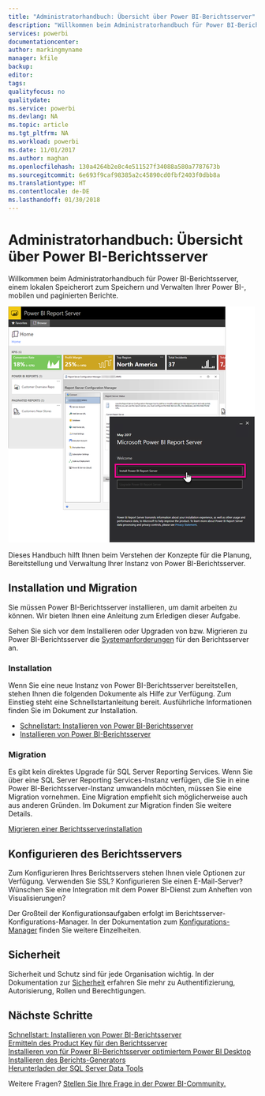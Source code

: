```yaml
---
title: "Administratorhandbuch: Übersicht über Power BI-Berichtsserver"
description: "Willkommen beim Administratorhandbuch für Power BI-Berichtsserver, einem lokalen Speicherort zum Speichern und Verwalten Ihrer Power BI-, mobilen und paginierten Berichte."
services: powerbi
documentationcenter: 
author: markingmyname
manager: kfile
backup: 
editor: 
tags: 
qualityfocus: no
qualitydate: 
ms.service: powerbi
ms.devlang: NA
ms.topic: article
ms.tgt_pltfrm: NA
ms.workload: powerbi
ms.date: 11/01/2017
ms.author: maghan
ms.openlocfilehash: 130a4264b2e8c4e511527f34088a580a7787673b
ms.sourcegitcommit: 6e693f9caf98385a2c45890cd0fbf2403f0dbb8a
ms.translationtype: HT
ms.contentlocale: de-DE
ms.lasthandoff: 01/30/2018
---
```

# <a name="administrator-handbook-overview-power-bi-report-server"></a>Administratorhandbuch: Übersicht über Power BI-Berichtsserver
Willkommen beim Administratorhandbuch für Power BI-Berichtsserver, einem lokalen Speicherort zum Speichern und Verwalten Ihrer Power BI-, mobilen und paginierten Berichte.

![](media/admin-handbook-overview/admin-handbook.png)

Dieses Handbuch hilft Ihnen beim Verstehen der Konzepte für die Planung, Bereitstellung und Verwaltung Ihrer Instanz von Power BI-Berichtsserver.

## <a name="installing-and-migration"></a>Installation und Migration
Sie müssen Power BI-Berichtsserver installieren, um damit arbeiten zu können. Wir bieten Ihnen eine Anleitung zum Erledigen dieser Aufgabe.

Sehen Sie sich vor dem Installieren oder Upgraden von bzw. Migrieren zu Power BI-Berichtsserver die [Systemanforderungen](system-requirements.md) für den Berichtsserver an.

### <a name="installing"></a>Installation
Wenn Sie eine neue Instanz von Power BI-Berichtsserver bereitstellen, stehen Ihnen die folgenden Dokumente als Hilfe zur Verfügung. Zum Einstieg steht eine Schnellstartanleitung bereit. Ausführliche Informationen finden Sie im Dokument zur Installation.

* [Schnellstart: Installieren von Power BI-Berichtsserver](quickstart-install-report-server.md)
* [Installieren von Power BI-Berichtsserver](install-report-server.md)

### <a name="migration"></a>Migration
Es gibt kein direktes Upgrade für SQL Server Reporting Services. Wenn Sie über eine SQL Server Reporting Services-Instanz verfügen, die Sie in eine Power BI-Berichtsserver-Instanz umwandeln möchten, müssen Sie eine Migration vornehmen. Eine Migration empfiehlt sich möglicherweise auch aus anderen Gründen. Im Dokument zur Migration finden Sie weitere Details.

[Migrieren einer Berichtsserverinstallation](migrate-report-server.md)

## <a name="configuring-your-report-server"></a>Konfigurieren des Berichtsservers
Zum Konfigurieren Ihres Berichtsservers stehen Ihnen viele Optionen zur Verfügung. Verwenden Sie SSL? Konfigurieren Sie einen E-Mail-Server? Wünschen Sie eine Integration mit dem Power BI-Dienst zum Anheften von Visualisierungen?

Der Großteil der Konfigurationsaufgaben erfolgt im Berichtsserver-Konfigurations-Manager. In der Dokumentation zum [Konfigurations-Manager](https://docs.microsoft.com/sql/reporting-services/install-windows/reporting-services-configuration-manager-native-mode) finden Sie weitere Einzelheiten.

## <a name="security"></a>Sicherheit
Sicherheit und Schutz sind für jede Organisation wichtig. In der Dokumentation zur [Sicherheit](https://docs.microsoft.com/sql/reporting-services/security/reporting-services-security-and-protection) erfahren Sie mehr zu Authentifizierung, Autorisierung, Rollen und Berechtigungen.

## <a name="next-steps"></a>Nächste Schritte
[Schnellstart: Installieren von Power BI-Berichtsserver](quickstart-install-report-server.md)  
[Ermitteln des Product Key für den Berichtsserver](find-product-key.md)  
[Installieren von für Power BI-Berichtsserver optimiertem Power BI Desktop](install-powerbi-desktop.md)  
[Installieren des Berichts-Generators](https://docs.microsoft.com/sql/reporting-services/install-windows/install-report-builder)  
[Herunterladen der SQL Server Data Tools](http://go.microsoft.com/fwlink/?LinkID=616714)

Weitere Fragen? [Stellen Sie Ihre Frage in der Power BI-Community.](https://community.powerbi.com/)

